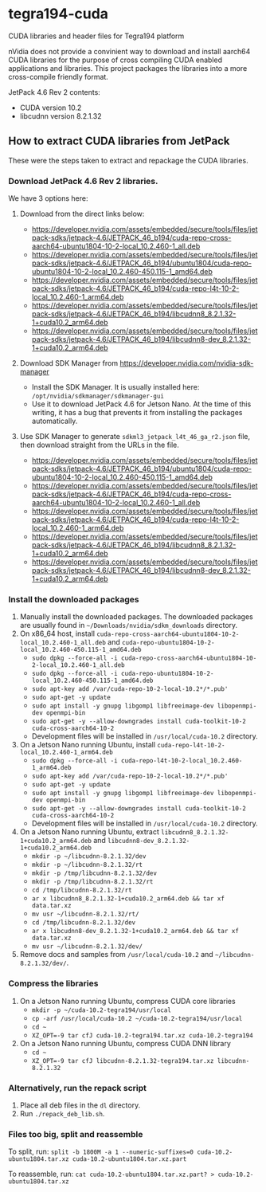 # tegra194-cuda

CUDA libraries and header files for Tegra194 platform

nVidia does not provide a convinient way to download and install aarch64 CUDA libraries for the purpose of cross compiling CUDA enabled applications and libraries. This project packages the libraries into a more cross-compile friendly format.

JetPack 4.6 Rev 2 contents:
- CUDA version 10.2
- libcudnn version 8.2.1.32



## How to extract CUDA libraries from JetPack

These were the steps taken to extract and repackage the CUDA libraries.

### Download JetPack 4.6 Rev 2 libraries.

We have 3 options here:
1. Download from the direct links below:
   - https://developer.nvidia.com/assets/embedded/secure/tools/files/jetpack-sdks/jetpack-4.6/JETPACK_46_b194/cuda-repo-cross-aarch64-ubuntu1804-10-2-local_10.2.460-1_all.deb
   - https://developer.nvidia.com/assets/embedded/secure/tools/files/jetpack-sdks/jetpack-4.6/JETPACK_46_b194/ubuntu1804/cuda-repo-ubuntu1804-10-2-local_10.2.460-450.115-1_amd64.deb
   - https://developer.nvidia.com/assets/embedded/secure/tools/files/jetpack-sdks/jetpack-4.6/JETPACK_46_b194/cuda-repo-l4t-10-2-local_10.2.460-1_arm64.deb
   - https://developer.nvidia.com/assets/embedded/secure/tools/files/jetpack-sdks/jetpack-4.6/JETPACK_46_b194/libcudnn8_8.2.1.32-1+cuda10.2_arm64.deb
   - https://developer.nvidia.com/assets/embedded/secure/tools/files/jetpack-sdks/jetpack-4.6/JETPACK_46_b194/libcudnn8-dev_8.2.1.32-1+cuda10.2_arm64.deb
2. Download SDK Manager from https://developer.nvidia.com/nvidia-sdk-manager
   - Install the SDK Manager. It is usually installed here: `/opt/nvidia/sdkmanager/sdkmanager-gui`
   - Use it to download JetPack 4.6 for Jetson Nano. At the time of this writing, it has a bug that prevents it from installing the packages automatically.

3. Use SDK Manager to generate `sdkml3_jetpack_l4t_46_ga_r2.json` file, then download straight from the URLs in the file.
   - https://developer.nvidia.com/assets/embedded/secure/tools/files/jetpack-sdks/jetpack-4.6/JETPACK_46_b194/ubuntu1804/cuda-repo-ubuntu1804-10-2-local_10.2.460-450.115-1_amd64.deb
   - https://developer.nvidia.com/assets/embedded/secure/tools/files/jetpack-sdks/jetpack-4.6/JETPACK_46_b194/cuda-repo-cross-aarch64-ubuntu1804-10-2-local_10.2.460-1_all.deb
   - https://developer.nvidia.com/assets/embedded/secure/tools/files/jetpack-sdks/jetpack-4.6/JETPACK_46_b194/cuda-repo-l4t-10-2-local_10.2.460-1_arm64.deb
   - https://developer.nvidia.com/assets/embedded/secure/tools/files/jetpack-sdks/jetpack-4.6/JETPACK_46_b194/libcudnn8_8.2.1.32-1+cuda10.2_arm64.deb
   - https://developer.nvidia.com/assets/embedded/secure/tools/files/jetpack-sdks/jetpack-4.6/JETPACK_46_b194/libcudnn8-dev_8.2.1.32-1+cuda10.2_arm64.deb

### Install the downloaded packages

1. Manually install the downloaded packages. The downloaded packages are usually found in `~/Downloads/nvidia/sdkm_downloads` directory.
2. On x86_64 host, install `cuda-repo-cross-aarch64-ubuntu1804-10-2-local_10.2.460-1_all.deb` and `cuda-repo-ubuntu1804-10-2-local_10.2.460-450.115-1_amd64.deb`
   - `sudo dpkg --force-all -i cuda-repo-cross-aarch64-ubuntu1804-10-2-local_10.2.460-1_all.deb`
   - `sudo dpkg --force-all -i cuda-repo-ubuntu1804-10-2-local_10.2.460-450.115-1_amd64.deb`
   - `sudo apt-key add /var/cuda-repo-10-2-local-10.2*/*.pub'`
   - `sudo apt-get -y update`
   - `sudo apt install -y gnupg libgomp1 libfreeimage-dev libopenmpi-dev openmpi-bin`
   - `sudo apt-get -y --allow-downgrades install cuda-toolkit-10-2 cuda-cross-aarch64-10-2`
   - Development files will be installed in `/usr/local/cuda-10.2` directory.
3. On a Jetson Nano running Ubuntu, install `cuda-repo-l4t-10-2-local_10.2.460-1_arm64.deb`
   - `sudo dpkg --force-all -i cuda-repo-l4t-10-2-local_10.2.460-1_arm64.deb`
   - `sudo apt-key add /var/cuda-repo-10-2-local-10.2*/*.pub'`
   - `sudo apt-get -y update`
   - `sudo apt install -y gnupg libgomp1 libfreeimage-dev libopenmpi-dev openmpi-bin`
   - `sudo apt-get -y --allow-downgrades install cuda-toolkit-10-2 cuda-cross-aarch64-10-2`
   - Development files will be installed in `/usr/local/cuda-10.2` directory.
4. On a Jetson Nano running Ubuntu, extract `libcudnn8_8.2.1.32-1+cuda10.2_arm64.deb` and `libcudnn8-dev_8.2.1.32-1+cuda10.2_arm64.deb`
   - `mkdir -p ~/libcudnn-8.2.1.32/dev`
   - `mkdir -p ~/libcudnn-8.2.1.32/rt`
   - `mkdir -p /tmp/libcudnn-8.2.1.32/dev`
   - `mkdir -p /tmp/libcudnn-8.2.1.32/rt`
   - `cd /tmp/libcudnn-8.2.1.32/rt`
   - `ar x libcudnn8_8.2.1.32-1+cuda10.2_arm64.deb && tar xf data.tar.xz`
   - `mv usr ~/libcudnn-8.2.1.32/rt/`
   - `cd /tmp/libcudnn-8.2.1.32/dev`
   - `ar x libcudnn8-dev_8.2.1.32-1+cuda10.2_arm64.deb && tar xf data.tar.xz`
   - `mv usr ~/libcudnn-8.2.1.32/dev/`
5. Remove docs and samples from `/usr/local/cuda-10.2` and `~/libcudnn-8.2.1.32/dev/`.

### Compress the libraries

1. On a Jetson Nano running Ubuntu, compress CUDA core libraries
   - `mkdir -p ~/cuda-10.2-tegra194/usr/local`
   - `cp -arf /usr/local/cuda-10.2 ~/cuda-10.2-tegra194/usr/local`
   - `cd ~`
   - `XZ_OPT=-9 tar cfJ cuda-10.2-tegra194.tar.xz cuda-10.2-tegra194`
2. On a Jetson Nano running Ubuntu, compress CUDA DNN library
   - `cd ~`
   - `XZ_OPT=-9 tar cfJ libcudnn-8.2.1.32-tegra194.tar.xz libcudnn-8.2.1.32`

### Alternatively, run the repack script

1. Place all deb files in the `dl` directory.
2. Run `./repack_deb_lib.sh`.



### Files too big, split and reassemble

To split, run: `split -b 1800M -a 1 --numeric-suffixes=0 cuda-10.2-ubuntu1804.tar.xz cuda-10.2-ubuntu1804.tar.xz.part`

To reassemble, run: `cat cuda-10.2-ubuntu1804.tar.xz.part? > cuda-10.2-ubuntu1804.tar.xz`
